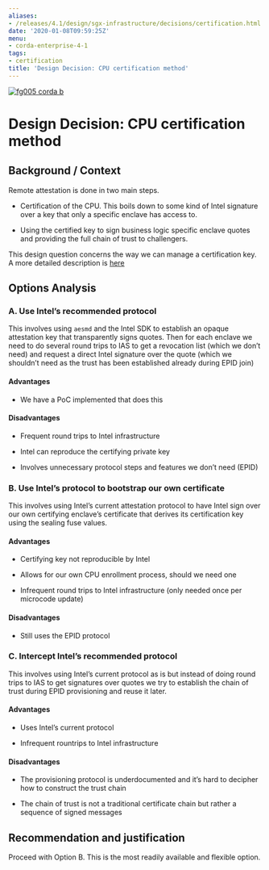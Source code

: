 ```yaml
---
aliases:
- /releases/4.1/design/sgx-infrastructure/decisions/certification.html
date: '2020-01-08T09:59:25Z'
menu:
- corda-enterprise-4-1
tags:
- certification
title: 'Design Decision: CPU certification method'
---
```


[![fg005 corda b](https://www.corda.net/wp-content/uploads/2016/11/fg005_corda_b.png "fg005 corda b")](https://www.corda.net/wp-content/uploads/2016/11/fg005_corda_b.png)
    
# Design Decision: CPU certification method


## Background / Context

Remote attestation is done in two main steps.


* Certification of the CPU. This boils down to some kind of Intel signature over a key that only a specific enclave has
                        access to.


* Using the certified key to sign business logic specific enclave quotes and providing the full chain of trust to
                        challengers.


This design question concerns the way we can manage a certification key. A more detailed description is
                [here](../details/attestation.md)


## Options Analysis


### A. Use Intel’s recommended protocol

This involves using `aesmd` and the Intel SDK to establish an opaque attestation key that transparently signs quotes.
                    Then for each enclave we need to do several round trips to IAS to get a revocation list (which we don’t need) and request
                    a direct Intel signature over the quote (which we shouldn’t need as the trust has been established already during EPID
                    join)


#### Advantages


* We have a PoC implemented that does this



#### Disadvantages


* Frequent round trips to Intel infrastructure


* Intel can reproduce the certifying private key


* Involves unnecessary protocol steps and features we don’t need (EPID)



### B. Use Intel’s protocol to bootstrap our own certificate

This involves using Intel’s current attestation protocol to have Intel sign over our own certifying enclave’s
                    certificate that derives its certification key using the sealing fuse values.


#### Advantages


* Certifying key not reproducible by Intel


* Allows for our own CPU enrollment process, should we need one


* Infrequent round trips to Intel infrastructure (only needed once per microcode update)



#### Disadvantages


* Still uses the EPID protocol



### C. Intercept Intel’s recommended protocol

This involves using Intel’s current protocol as is but instead of doing round trips to IAS to get signatures over quotes
                    we try to establish the chain of trust during EPID provisioning and reuse it later.


#### Advantages


* Uses Intel’s current protocol


* Infrequent rountrips to Intel infrastructure



#### Disadvantages


* The provisioning protocol is underdocumented and it’s hard to decipher how to construct the trust chain


* The chain of trust is not a traditional certificate chain but rather a sequence of signed messages



## Recommendation and justification

Proceed with Option B. This is the most readily available and flexible option.


